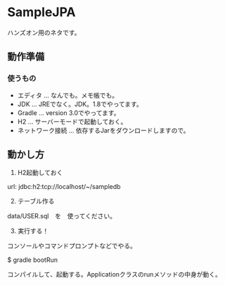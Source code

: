 # SampleJPA

ハンズオン用のネタです。

## 動作準備

### 使うもの

* エディタ ... なんでも。メモ帳でも。
* JDK ... JREでなく。JDK。1.8でやってます。
* Gradle ... version 3.0でやってます。
* H2 ...  サーバーモードで起動しておく。
* ネットワーク接続 ... 依存するJarをダウンロードしますので。

## 動かし方

1. H2起動しておく

url: jdbc:h2:tcp://localhost/~/sampledb

2. テーブル作る

data/USER.sql　を　使ってください。

3. 実行する！

コンソールやコマンドプロンプトなどでやる。

$ gradle bootRun

コンパイルして、起動する。Applicationクラスのrunメソッドの中身が動く。


